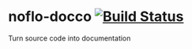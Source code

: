 # noflo-docco [![Build Status](https://secure.travis-ci.org/noflo/noflo-docco.png?branch=master)](http://travis-ci.org/noflo/noflo-docco)

Turn source code into documentation
